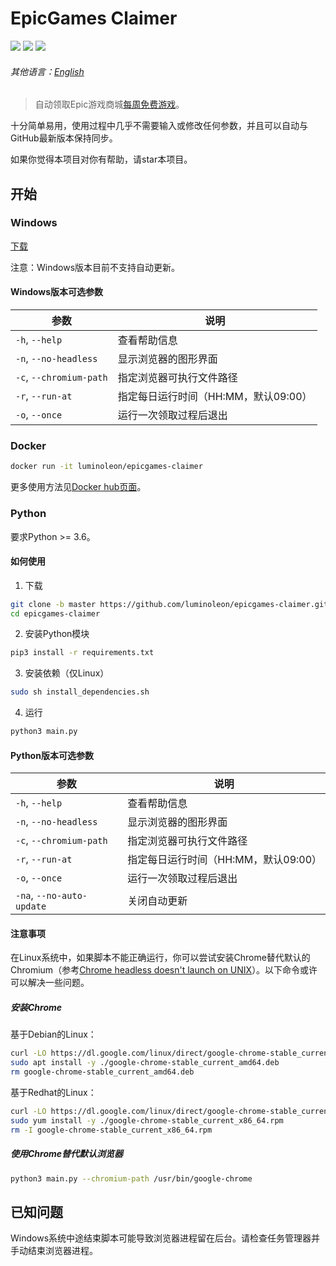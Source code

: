 # EpicGames Claimer

<!-- [START badges] -->

![](https://img.shields.io/badge/language-python-3572A5.svg) ![](https://img.shields.io/github/license/luminoleon/epicgames-claimer.svg) ![](https://img.shields.io/github/last-commit/luminoleon/epicgames-claimer.svg)

<!-- [END badges] -->

###### 其他语言：[English](../README.md)

> 自动领取Epic游戏商城[每周免费游戏](https://www.epicgames.com/store/free-games)。

十分简单易用，使用过程中几乎不需要输入或修改任何参数，并且可以自动与GitHub最新版本保持同步。

如果你觉得本项目对你有帮助，请star本项目。

## 开始

### Windows

[下载](https://github.com/luminoleon/epicgames-claimer/releases)

注意：Windows版本目前不支持自动更新。

#### Windows版本可选参数

| 参数                      | 说明                                 |
| ------------------------- | ----------------------------------- |
| `-h`, `--help`            | 查看帮助信息                         |
| `-n`, `--no-headless`     | 显示浏览器的图形界面                 |
| `-c`, `--chromium-path`   | 指定浏览器可执行文件路径             |
| `-r`, `--run-at`          | 指定每日运行时间（HH:MM，默认09:00） |
| `-o`, `--once`            | 运行一次领取过程后退出               |

### Docker

``` bash
docker run -it luminoleon/epicgames-claimer
```

更多使用方法见[Docker hub页面](https://hub.docker.com/r/luminoleon/epicgames-claimer)。

### Python

要求Python >= 3.6。

#### 如何使用

1. 下载

``` bash
git clone -b master https://github.com/luminoleon/epicgames-claimer.git
cd epicgames-claimer
```

2. 安装Python模块

``` bash
pip3 install -r requirements.txt
```

3. 安装依赖（仅Linux）

``` bash
sudo sh install_dependencies.sh
```

4. 运行

``` bash
python3 main.py
```

#### Python版本可选参数

| 参数                      | 说明                                 |
| ------------------------- | ----------------------------------- |
| `-h`, `--help`            | 查看帮助信息                         |
| `-n`, `--no-headless`     | 显示浏览器的图形界面                 |
| `-c`, `--chromium-path`   | 指定浏览器可执行文件路径             |
| `-r`, `--run-at`          | 指定每日运行时间（HH:MM，默认09:00） |
| `-o`, `--once`            | 运行一次领取过程后退出               |
| `-na`, `--no-auto-update` | 关闭自动更新                        |

#### 注意事项

在Linux系统中，如果脚本不能正确运行，你可以尝试安装Chrome替代默认的Chromium（参考[Chrome headless doesn't launch on UNIX](https://github.com/puppeteer/puppeteer/blob/main/docs/troubleshooting.md#chrome-headless-doesnt-launch-on-unix)）。以下命令或许可以解决一些问题。

##### 安装Chrome

基于Debian的Linux：

``` bash
curl -LO https://dl.google.com/linux/direct/google-chrome-stable_current_amd64.deb
sudo apt install -y ./google-chrome-stable_current_amd64.deb
rm google-chrome-stable_current_amd64.deb
```

基于Redhat的Linux：

``` bash
curl -LO https://dl.google.com/linux/direct/google-chrome-stable_current_x86_64.rpm
sudo yum install -y ./google-chrome-stable_current_x86_64.rpm
rm -I google-chrome-stable_current_x86_64.rpm
```

##### 使用Chrome替代默认浏览器

``` bash
python3 main.py --chromium-path /usr/bin/google-chrome
```

<!--## 进阶用法

你可以将`epicgames_claimer.py`作为模块导入自己的Python脚本中。

### 最简单用法

``` Python
from epicgames_claimer import epicgames_claimer

claimer = epicgames_claimer()
claimer.login(email, password)
claimer.claim()
claimer.close_browser()
```

### 多账号

``` Python
from epicgames_claimer import epicgames_claimer

claimer_1 = epicgames_claimer(data_dir="user_1")
claimer_1.login(email_1, password_1)
claimer_1.claim()
claimer_1.close_browser()

claimer_2 = epicgames_claimer(data_dir="user_2")
claimer_2.login(email_2, password_2)
claimer_2.claim()
claimer_2.close_browser()

...
```-->

## 已知问题

Windows系统中途结束脚本可能导致浏览器进程留在后台。请检查任务管理器并手动结束浏览器进程。
